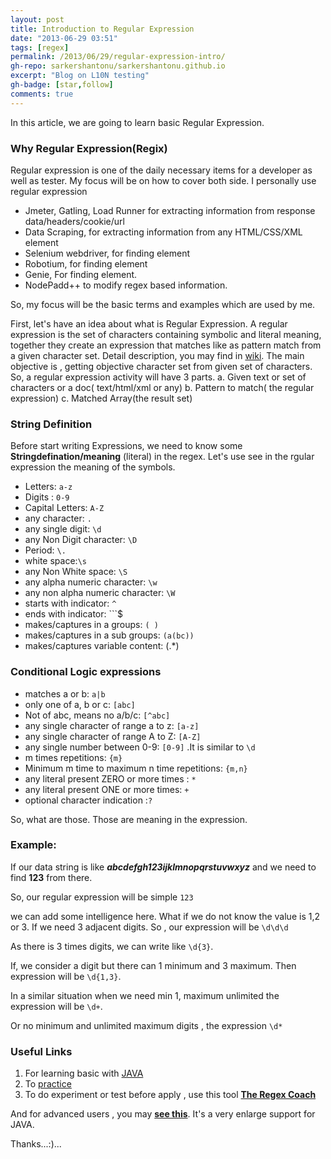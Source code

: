 ```yaml
---
layout: post
title: Introduction to Regular Expression
date: "2013-06-29 03:51"
tags: [regex]
permalink: /2013/06/29/regular-expression-intro/
gh-repo: sarkershantonu/sarkershantonu.github.io
excerpt: "Blog on L10N testing"
gh-badge: [star,follow]
comments: true
---
```

In this article, we are going to learn basic Regular Expression.

### Why Regular Expression(Regix)
Regular expression is one of the daily necessary items for a developer as well as tester. My focus will be on how to cover both side. I personally use regular expression
- Jmeter, Gatling, Load Runner for extracting information from response data/headers/cookie/url
- Data Scraping, for extracting information from any HTML/CSS/XML element
- Selenium webdriver, for finding element
- Robotium, for finding element
- Genie, For finding element.
- NodePadd++ to modify regex based information.

So, my focus will be the basic terms and examples which are used by me.

First, let's have an idea about what is Regular Expression. A regular expression is the set of characters containing symbolic and literal meaning, together they create an expression that matches like as pattern match from a given character set. Detail description, you may find in [wiki](https://en.wikipedia.org/wiki/Regular_expression). The main objective is , getting objective character set from given set of characters.
So, a regular expression activity will have 3 parts.
a. Given text or set of characters or a doc( text/html/xml or any)
b. Pattern to match( the regular expression)
c. Matched Array(the result set)

### String Definition
Before start writing Expressions, we need to know some **Stringdefination/meaning** (literal) in the regex. Let's use see in the rgular expression the meaning of the symbols.
- Letters: ```a-z```
- Digits : ```0-9```
- Capital Letters: ```A-Z```
- any character: ```.```
- any single digit: ```\d```
- any Non Digit character: ```\D```
- Period: ```\.```
- white space:```\s```
- any Non White space: ```\S```
- any alpha numeric character: ```\w```
- any non alpha numeric character: ```\W```
- starts with indicator: ```^```
- ends with indicator: ```$
- makes/captures in a groups: ```( )```
- makes/captures in a sub groups: ```(a(bc))```
- makes/captures variable content: (.*)

### Conditional Logic expressions
- matches a or b: ```a|b```
- only one of a, b or c: ```[abc]```
- Not of abc, means no a/b/c: ```[^abc]```
- any single character of range a to z: ```[a-z]```
- any single character of range A to Z: ```[A-Z]```
- any single number between 0-9: ```[0-9]``` .It is similar to ```\d```
- m times repetitions: ```{m}```
- Minimum m time to maximum n time repetitions: ```{m,n}```
- any literal present ZERO or more times : ```*```
- any literal present ONE or more times: ```+```
- optional character indication :```?```

So, what are those. Those are meaning in the expression.

### Example:  
If our data string is like ***abcdefgh123ijklmnopqrstuvwxyz*** and we need to find **123** from there. 

So, our regular expression will be simple ```123```

we can add some intelligence here. What if we do not know the value is 1,2 or 3. If we need 3 adjacent digits. So , our expression will be ```\d\d\d```

As there is 3 times digits, we can write like ```\d{3}```.

If, we consider a digit but there can 1 minimum and 3 maximum. Then expression will be ```\d{1,3}```. 
 
In a similar situation when we need min 1, maximum unlimited the expression will be ```\d+```. 

Or no minimum and unlimited maximum digits , the expression ```\d*```

### Useful Links
1. For learning basic with [JAVA](http://www.vogella.com/articles/JavaRegularExpressions/article.html)
2. To [practice](http://regexone.com/)
3. To do experiment or test before apply , use this tool [**The Regex Coach**](http://www.weitz.de/regex-coach/)

And for advanced users , you may [**see this**](https://docs.oracle.com/javase/6/docs/api/java/util/regex/Pattern.html). It's a very enlarge support for JAVA.

Thanks...:)...
